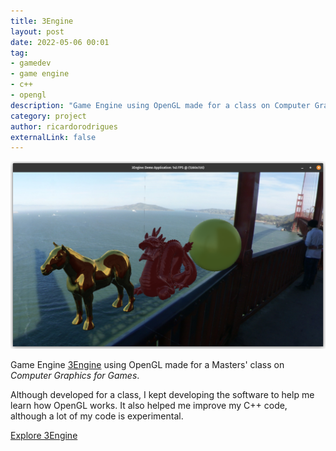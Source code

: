 ```yaml
---
title: 3Engine
layout: post
date: 2022-05-06 00:01
tag: 
- gamedev
- game engine
- c++
- opengl
description: "Game Engine using OpenGL made for a class on Computer Graphics for Games."
category: project
author: ricardorodrigues
externalLink: false
---
```


![3Engine Screenshot](https://github.com/RicardoEPRodrigues/3Engine/raw/master/media/3EngineScreenshot.png?raw=true)

Game Engine [3Engine](https://ricardoeprodrigues.github.io/3Engine/) using OpenGL made for a Masters' class on *Computer Graphics for Games*.

Although developed for a class, I kept developing the software to help me learn how OpenGL works. It also helped me improve my C++ code, although a lot of my code is experimental.

<div class="buttons-container">
    <a class="button" href="https://ricardoeprodrigues.github.io/3Engine/" target="_blank" rel="noopener noreferrer">Explore 3Engine</a>
</div>